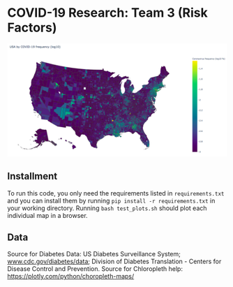 # COVID-19 Research: Team 3 (Risk Factors) #

![Log map of covid-19 in US](images/covid_map.png)

## Installment ##

To run this code, you only need the requirements listed in `requirements.txt` and you can install them by running `pip install -r requirements.txt` in your working directory. Running `bash test_plots.sh` should plot each individual map in a browser.

## Data ##

Source for Diabetes Data: US Diabetes Surveillance System; www.cdc.gov/diabetes/data; Division of Diabetes Translation - Centers for Disease Control and Prevention.
Source for Chloropleth help: https://plotly.com/python/choropleth-maps/